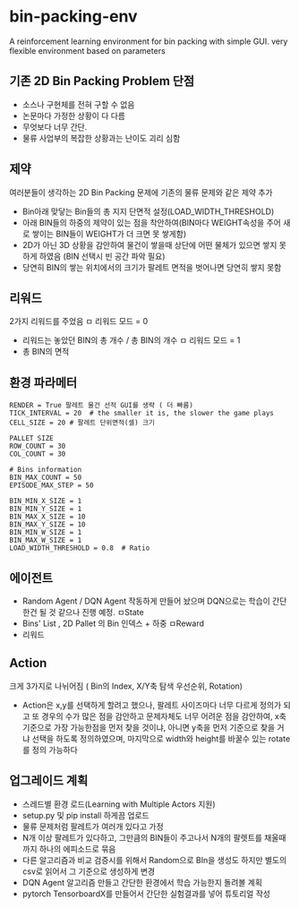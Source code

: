 # bin-packing-env
A reinforcement learning environment for bin packing with simple GUI. very flexible environment based on parameters


## 기존 2D Bin Packing Problem 단점
 - 소스나 구현체를 전혀 구할 수 없음
 - 논문마다 가정한 상황이 다 다름
 - 무엇보다 너무 간단. 
 - 물류 사업부의 복잡한 상황과는 난이도 괴리 심함

## 제약
여러분들이 생각하는 2D Bin Packing 문제에 기존의 물류 문제와 같은 제약 추가
- Bin아래 맞닿는 Bin들의 총 지지 단면적 설정(LOAD_WIDTH_THRESHOLD)
- 아래 BIN들의 하중의 제약이 있는 점을 착안하여(BIN마다 WEIGHT속성을 주어 새로 쌓이는 BIN들이 WEIGHT가 더 크면 못 쌓게함)
- 2D가 아닌 3D 상황을 감안하여 물건이 쌓을때 상단에 어떤 물체가 있으면 쌓지 못하게 하였음 (BIN 선택시 빈 공간 파악 필요)
- 당연히 BIN의 쌓는 위치에서의 크기가 팔레트 면적을 벗어나면 당연히 쌓지 못함

## 리워드
2가지 리워드를 주었음
ㅁ 리워드 모드 = 0  
 - 리워드는 놓았던 BIN의 총 개수 / 총 BIN의 개수
ㅁ 리워드 모드 = 1
-  총 BIN의 면적 

## 환경 파라메터

```
RENDER = True 팔레트 물건 선적 GUI를 생략 ( 더 빠름)
TICK_INTERVAL = 20  # the smaller it is, the slower the game plays
CELL_SIZE = 20 # 팔레트 단위면적(셀) 크기

PALLET SIZE 
ROW_COUNT = 30
COL_COUNT = 30

# Bins information
BIN_MAX_COUNT = 50
EPISODE_MAX_STEP = 50

BIN_MIN_X_SIZE = 1
BIN_MIN_Y_SIZE = 1
BIN_MAX_X_SIZE = 10
BIN_MAX_Y_SIZE = 10
BIN_MIN_W_SIZE = 1
BIN_MAX_W_SIZE = 1
LOAD_WIDTH_THRESHOLD = 0.8  # Ratio
```


##  에이전트 
- Random Agent / DQN Agent 
작동하게 만들어 놨으며 DQN으로는 학습이 간단한건 될 것 같으나 진행 예정.
ㅁState 
 - Bins' List , 2D Pallet 의 Bin 인덱스 + 하중 
ㅁReward
 - 리워드

## Action
크게 3가지로 나뉘어짐 ( Bin의 Index, X/Y축 탐색 우선순위, Rotation)
 - Action은 x,y를 선택하게 할려고 했으나, 팔레트 사이즈마다 너무 다르게 정의가 되고 또 경우의 수가 많은 점을 감안하고 문제자체도 너무 어려운 점을 감안하여, x축 기준으로 가장 가능한점을 먼저 찾을 것이냐, 아니면 y축을 먼저 기준으로 찾을 거냐 선택을 하도록 정의하였으며, 마지막으로 width와 height를 바꿀수 있는 rotate를 정의 가능하다

##  업그레이드 계획
- 스레드별 환경 로드(Learning with Multiple Actors 지원)
- setup.py 및 pip install 하게끔 업로드
- 물류 문제처럼 팔레트가 여러개 있다고 가정 
- N개 이상 팔레트가 있다하고, 그만큼의 BIN들이 주고나서 N개의 팔렛트를 채울때까지 하나의 에피소드로 묶음
- 다른 알고리즘과 비교 검증시를 위해서 Random으로 BIn을 생성도 하지만 별도의 csv로 읽어서 그 기준으로 생성하게 변경
- DQN Agent 알고리즘 만들고 간단한 환경에서 학습 가능한지 돌려볼 계획
- pytorch TensorboardX를 만들어서 간단한 실험결과를 넣어 튜토리얼 작성
